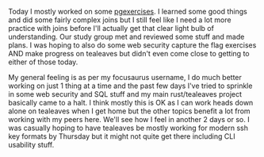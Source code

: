 Today I mostly worked on some [pgexercises](https://pgexercises.com). I learned some good things and did some fairly complex joins but I still feel like I need a lot more practice with joins before I'll actually get that clear light bulb of understanding. Our study group met and reviewed some stuff and made plans. I was hoping to also do some web security capture the flag exercises AND make progress on tealeaves but didn't even come close to getting to either of those today.

My general feeling is as per my focusaurus username, I do much better working on just 1 thing at a time and the past few days I've tried to sprinkle in some web security and SQL stuff and my main rust/tealeaves project basically came to a halt. I think mostly this is OK as I can work heads down alone on tealeaves when I get home but the other topics benefit a lot from working with my peers here. We'll see how I feel in another 2 days or so. I was casually hoping to have tealeaves be mostly working for modern ssh key formats by Thursday but it might not quite get there including CLI usability stuff.
